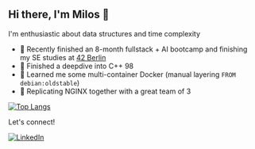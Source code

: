## Hi there, I'm Milos 👋

I'm enthusiastic about data structures and time complexity

- 🔭 Recently finished an 8-month fullstack + AI bootcamp and finishing my SE studies at [42 Berlin](https://42berlin.de/de/)
- 🔭 Finished a deepdive into C++ 98
- 🔭 Learned me some multi-container Docker (manual layering `FROM debian:oldstable`)
- 🌱 Replicating NGINX together with a great team of 3

[![Top Langs](https://github-readme-stats.vercel.app/api/top-langs/?username=mitadic&layout=compact)](https://github.com/anuraghazra/github-readme-stats)

Let's connect!

[![LinkedIn](https://img.shields.io/badge/linkedin-%230077B5.svg?style=for-the-badge&logo=linkedin&logoColor=white)](https://www.linkedin.com/in/mitadic/)

<!--
**mitadic/mitadic** is a ✨ _special_ ✨ repository because its `README.md` (this file) appears on your GitHub profile.

Here are some ideas to get you started:

- 🔭 I’m currently working on ...
- 🌱 I’m currently learning ...
- 👯 I’m looking to collaborate on ...
- 🤔 I’m looking for help with ...
- 💬 Ask me about ...
- 📫 How to reach me: ...
- 😄 Pronouns: ...
- ⚡ Fun fact: ...
-->

